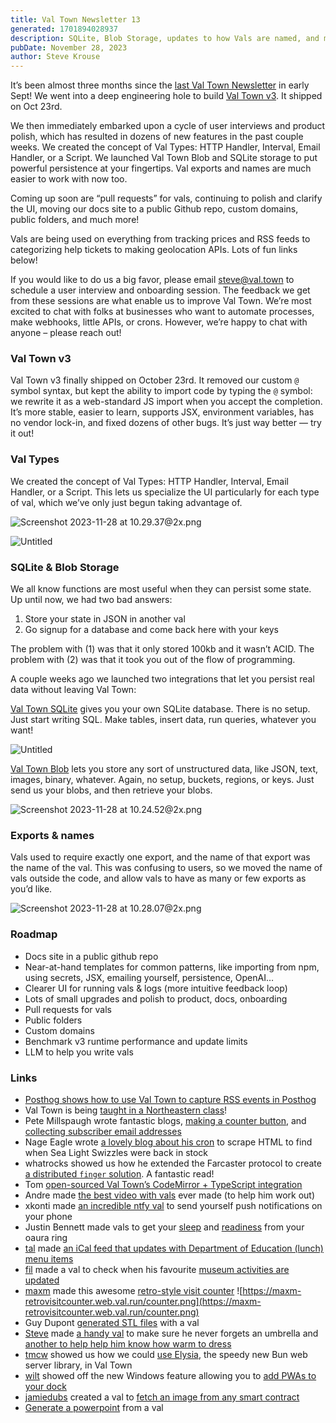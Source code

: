 ```yaml
---
title: Val Town Newsletter 13
generated: 1701894028937
description: SQLite, Blob Storage, updates to how Vals are named, and more
pubDate: November 28, 2023
author: Steve Krouse
---
```


It’s been almost three months since the [last Val Town Newsletter](https://blog.val.town/blog/val-town-newsletter-12) in early Sept! We went into a deep engineering hole to build [Val Town v3](https://blog.val.town/blog/introducing-val-town-v3). It shipped on Oct 23rd.

We then immediately embarked upon a cycle of user interviews and product polish, which has resulted in dozens of new features in the past couple weeks. We created the concept of Val Types: HTTP Handler, Interval, Email Handler, or a Script. We launched Val Town Blob and SQLite storage to put powerful persistence at your fingertips. Val exports and names are much easier to work with now too.

Coming up soon are “pull requests” for vals, continuing to polish and clarify the UI, moving our docs site to a public Github repo, custom domains, public folders, and much more!

Vals are being used on everything from tracking prices and RSS feeds to categorizing help tickets to making geolocation APIs. Lots of fun links below!

If you would like to do us a big favor, please email [steve@val.town](mailto:steve@val.town) to schedule a user interview and onboarding session. The feedback we get from these sessions are what enable us to improve Val Town. We’re most excited to chat with folks at businesses who want to automate processes, make webhooks, little APIs, or crons. However, we’re happy to chat with anyone – please reach out!

### Val Town v3

Val Town v3 finally shipped on October 23rd. It removed our custom `@` symbol syntax, but kept the ability to import code by typing the `@` symbol: we rewrite it as a web-standard JS import when you accept the completion. It’s more stable, easier to learn, supports JSX, environment variables, has no vendor lock-in, and fixed dozens of other bugs. It’s just way better — try it out!

### Val Types

We created the concept of Val Types: HTTP Handler, Interval, Email Handler, or a Script. This lets us specialize the UI particularly for each type of val, which we’ve only just begun taking advantage of.

![Screenshot 2023-11-28 at 10.29.37@2x.png](./val-town-newsletter-13/screenshot_2023-11-28_at_1029372x.png)

![Untitled](./val-town-newsletter-13/untitled.png)

### SQLite & Blob Storage

We all know functions are most useful when they can persist some state. Up until now, we had two bad answers:

1. Store your state in JSON in another val
2. Go signup for a database and come back here with your keys

The problem with (1) was that it only stored 100kb and it wasn’t ACID. The problem with (2) was that it took you out of the flow of programming.

A couple weeks ago we launched two integrations that let you persist real data without leaving Val Town:

[Val Town SQLite](https://www.val.town/v/std/sqlite) gives you your own SQLite database. There is no setup. Just start writing SQL. Make tables, insert data, run queries, whatever you want!

![Untitled](./val-town-newsletter-13/untitled-1.png)

[Val Town Blob](https://www.val.town/v/std/blob) lets you store any sort of unstructured data, like JSON, text, images, binary, whatever. Again, no setup, buckets, regions, or keys. Just send us your blobs, and then retrieve your blobs.

![Screenshot 2023-11-28 at 10.24.52@2x.png](./val-town-newsletter-13/screenshot_2023-11-28_at_1024522x.png)

### Exports & names

Vals used to require exactly one export, and the name of that export was the name of the val. This was confusing to users, so we moved the name of vals outside the code, and allow vals to have as many or few exports as you’d like.

![Screenshot 2023-11-28 at 10.28.07@2x.png](./val-town-newsletter-13/screenshot_2023-11-28_at_1028072x.png)

### Roadmap

- Docs site in a public github repo
- Near-at-hand templates for common patterns, like importing from npm, using secrets, JSX, emailing yourself, persistence, OpenAI…
- Clearer UI for running vals & logs (more intuitive feedback loop)
- Lots of small upgrades and polish to product, docs, onboarding
- Pull requests for vals
- Public folders
- Custom domains
- Benchmark v3 runtime performance and update limits
- LLM to help you write vals

### Links

- [Posthog shows how to use Val Town to capture RSS events in Posthog](https://posthog.com/tutorials/rss-item-capture)
- Val Town is being [taught in a Northeastern class](https://x.com/Neesh774/status/1728788898837323871?s=20)!
- Pete Millspaugh wrote fantastic blogs, [making a counter button](https://www.petemillspaugh.com/val-town-button), and [collecting subscriber email addresses](https://www.petemillspaugh.com/cultivating-emails)
- Nage Eagle wrote [a lovely blog about his cron](https://nateeagle.com/posts/val-town-scraper/) to scrape HTML to find when Sea Light Swizzles were back in stock
- whatrocks showed us how he extended the Farcaster protocol to create [a distributed `finger` solution](https://charlieharrington.com/farcaster-fling/). A fantastic read!
- Tom [open-sourced Val Town’s CodeMirror + TypeScript integration](https://x.com/tmcw/status/1725629130660622489?s=20)
- Andre made [the best video with vals](https://www.youtube.com/watch?v=1yWs-FZnqag) ever made (to help him work out)
- xkonti made [an incredible ntfy val](https://www.val.town/v/xkonti/ntfy) to send yourself push notifications on your phone
- Justin Bennett made vals to get your [sleep](https://www.val.town/v/just_be/getSleepScore) and [readiness](https://www.val.town/v/just_be/getReadinessScore) from your oaura ring
- [tal](https://www.val.town/tal) made [an iCal feed that updates with Department of Education (lunch) menu items](https://www.val.town/v/tal.doeMenuCalendar)
- [fil](https://www.val.town/fil) made a val to check when his favourite [museum activities are updated](https://www.val.town/v/fil.musee_angers_activites_feed)
- [maxm](https://www.val.town/maxm) made this awesome [retro-style visit counter](https://www.val.town/v/maxm.retroVisitCounter)
  ![https://maxm-retrovisitcounter.web.val.run/counter.png](https://maxm-retrovisitcounter.web.val.run/counter.png)
- Guy Dupont [generated STL file](https://twitter.com/gvy_dvpont/status/1726710176655581448)[s](https://www.petemillspaugh.com/cultivating-emails) with a val
- [Steve](https://val.town/stevekrouse) made [a handy val](https://www.val.town/v/stevekrouse.umbrellaReminder) to make sure he never forgets an umbrella and [another to help help him know how warm to dress](https://x.com/stevekrouse/status/1722659193792942246?s=20)
- [tmcw](https://www.val.town/tmcw) showed us how we could [use Elysia](https://www.val.town/v/tmcw.elysiaExample), the speedy new Bun web server library, in Val Town
- [wilt](https://www.val.town/wilt) showed off the new Windows feature allowing you to [add PWAs to your dock](https://www.val.town/v/wilt.miniWidget)
- [jamiedubs](https://www.val.town/jamiedubs) created a val to [fetch an image from any smart contract](https://www.val.town/v/jamiedubs.nftImage)
- [Generate a powerpoint](https://www.val.town/v/stevekrouse/powerPointExample) from a val
